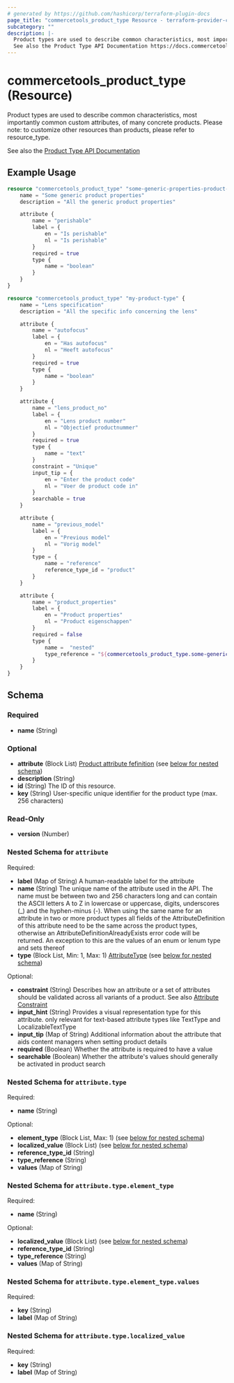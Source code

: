 ```yaml
---
# generated by https://github.com/hashicorp/terraform-plugin-docs
page_title: "commercetools_product_type Resource - terraform-provider-commercetools"
subcategory: ""
description: |-
  Product types are used to describe common characteristics, most importantly common custom attributes, of many concrete products. Please note: to customize other resources than products, please refer to resource_type.
  See also the Product Type API Documentation https://docs.commercetools.com/api/projects/productTypes
---
```


# commercetools_product_type (Resource)

Product types are used to describe common characteristics, most importantly common custom attributes, of many concrete products. Please note: to customize other resources than products, please refer to resource_type.

See also the [Product Type API Documentation](https://docs.commercetools.com/api/projects/productTypes)

## Example Usage

```terraform
resource "commercetools_product_type" "some-generic-properties-product-type" {
    name = "Some generic product properties"
    description = "All the generic product properties"

    attribute {
        name = "perishable"
        label = {
            en = "Is perishable"
            nl = "Is perishable"
        }
        required = true
        type {
            name = "boolean"
        }
    }
}

resource "commercetools_product_type" "my-product-type" {
    name = "Lens specification"
    description = "All the specific info concerning the lens"

    attribute {
        name = "autofocus"
        label = {
            en = "Has autofocus"
            nl = "Heeft autofocus"
        }
        required = true
        type {
            name = "boolean"
        }
    }

    attribute {
        name = "lens_product_no"
        label = {
            en = "Lens product number"
            nl = "Objectief productnummer"
        }
        required = true
        type {
            name = "text"
        }
        constraint = "Unique"
        input_tip = {
            en = "Enter the product code"
            nl = "Voer de product code in"
        }
        searchable = true
    }

    attribute {
        name = "previous_model"
        label = {
            en = "Previous model"
            nl = "Vorig model"
        }
        type = {
            name = "reference"
            reference_type_id = "product"
        }
    }

    attribute {
        name = "product_properties"
        label = {
            en = "Product properties"
            nl = "Product eigenschappen"
        }
        required = false
        type {
            name =  "nested"
            type_reference = "${commercetools_product_type.some-generic-properties-product-type.id}"
        }
    }
}
```

<!-- schema generated by tfplugindocs -->
## Schema

### Required

- **name** (String)

### Optional

- **attribute** (Block List) [Product attribute fefinition](https://docs.commercetools.com/api/projects/productTypes#attributedefinition) (see [below for nested schema](#nestedblock--attribute))
- **description** (String)
- **id** (String) The ID of this resource.
- **key** (String) User-specific unique identifier for the product type (max. 256 characters)

### Read-Only

- **version** (Number)

<a id="nestedblock--attribute"></a>
### Nested Schema for `attribute`

Required:

- **label** (Map of String) A human-readable label for the attribute
- **name** (String) The unique name of the attribute used in the API. The name must be between two and 256 characters long and can contain the ASCII letters A to Z in lowercase or uppercase, digits, underscores (_) and the hyphen-minus (-).
When using the same name for an attribute in two or more product types all fields of the AttributeDefinition of this attribute need to be the same across the product types, otherwise an AttributeDefinitionAlreadyExists error code will be returned. An exception to this are the values of an enum or lenum type and sets thereof
- **type** (Block List, Min: 1, Max: 1) [AttributeType](https://docs.commercetools.com/api/projects/productTypes#attributetype) (see [below for nested schema](#nestedblock--attribute--type))

Optional:

- **constraint** (String) Describes how an attribute or a set of attributes should be validated across all variants of a product. See also [Attribute Constraint](https://docs.commercetools.com/api/projects/productTypes#attributeconstraint-enum)
- **input_hint** (String) Provides a visual representation type for this attribute. only relevant for text-based attribute types like TextType and LocalizableTextType
- **input_tip** (Map of String) Additional information about the attribute that aids content managers when setting product details
- **required** (Boolean) Whether the attribute is required to have a value
- **searchable** (Boolean) Whether the attribute's values should generally be activated in product search

<a id="nestedblock--attribute--type"></a>
### Nested Schema for `attribute.type`

Required:

- **name** (String)

Optional:

- **element_type** (Block List, Max: 1) (see [below for nested schema](#nestedblock--attribute--type--element_type))
- **localized_value** (Block List) (see [below for nested schema](#nestedblock--attribute--type--localized_value))
- **reference_type_id** (String)
- **type_reference** (String)
- **values** (Map of String)

<a id="nestedblock--attribute--type--element_type"></a>
### Nested Schema for `attribute.type.element_type`

Required:

- **name** (String)

Optional:

- **localized_value** (Block List) (see [below for nested schema](#nestedblock--attribute--type--element_type--localized_value))
- **reference_type_id** (String)
- **type_reference** (String)
- **values** (Map of String)

<a id="nestedblock--attribute--type--element_type--localized_value"></a>
### Nested Schema for `attribute.type.element_type.values`

Required:

- **key** (String)
- **label** (Map of String)



<a id="nestedblock--attribute--type--localized_value"></a>
### Nested Schema for `attribute.type.localized_value`

Required:

- **key** (String)
- **label** (Map of String)


